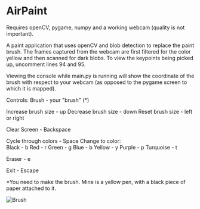 # AirPaint
Requires openCV, pygame, numpy and a working webcam (quality is not important).

A paint application that uses openCV and blob detection to replace the paint brush.
The frames captured from the webcam are first filtered for the color yellow and then
scanned for dark blobs. To view the keypoints being picked up, uncomment lines 94 and
95.

Viewing the console while main.py is running will show the coordinate of the brush
with respect to your webcam (as opposed to the pygame screen to which it is mapped).

Controls:
  Brush - your "brush" (*)
  
  Increase brush size - up
  Decrease brush size - down
  Reset brush size - left or right

  Clear Screen - Backspace

  Cycle through colors - Space
  Change to color:	
  	Black - b
  	Red - r
  	Green - g
  	Blue - b
  	Yellow - y
  	Purple - p
  	Turquoise - t

  Eraser - e
  
  Exit - Escape
  

*You need to make the brush. Mine is a yellow pen, with a black piece of paper attached to it.

![Brush](http://i.imgur.com/K6bKWJx.jpg "Brush")

